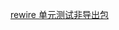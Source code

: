 <!--
 * @Author: wangyunbo
 * @Date: 2021-06-01 10:56:31
 * @LastEditors: wangyunbo
 * @LastEditTime: 2021-06-01 10:57:12
 * @Description: file content
 * @FilePath: \dayByday\npm\index.md
-->

[rewire 单元测试非导出包](https://www.npmjs.com/package/rewire)